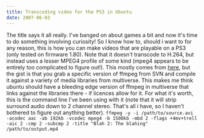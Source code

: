 ```yaml
---
title: Transcoding video for the PS3 in Ubuntu
date: 2007-06-03
---
```


The title says it all really. I've banged on about games a bit and now it's time to do something involving curiosity!
So I know how to, should i want to for any reason, this is how you can make videos that are playable on a PS3 (only tested on firmware 1.80). Note that it doesn't transcode to H.264, but instead uses a lesser MPEG4 profile of some kind (mpeg4 appears to be entirely too complicated to figure out!).
This mostly comes from [here](http://po-ru.com/diary/bleeding-edge-ffmpeg-on-ubuntu-feisty/), but the gist is that you grab a specific version of ffmpeg from SVN and compile it against a variety of media libraries from multiverse. This makes me think ubuntu should have a bleeding edge version of ffmpeg in multiverse that links against the libraries there - if licences allow for it.
For what it's worth, this is the command line I've been using with it (note that it will strip surround audio down to 2 channel stereo. That's all i have, so I haven't bothered to figure out anything better).
`ffmpeg -y -i /path/to/source.avi -acodec aac -ab 192kb -vcodec mpeg4 -b 1500kb -mbd 2 -flags +4mv+trell -aic 2 -cmp 2 -subcmp 2 -title "Blah 2: The blahing" /path/to/output.mp4`
